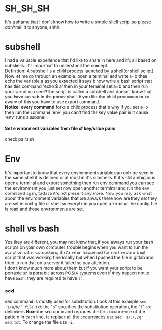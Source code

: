 # SH_SH_SH
It's a shame that I don't know how to write a simple shell script so please don't tell it to anyone, shhh.

# subshell
I had a valuable experience that I'd like to share in here and it's all based on subshells. It's importnat to understand 
the concept.<br/>
Definition: A subshell is a child process launched by a shell(or shell script).
Now let me go through an example, open a terminal and write a=b then echo the variable a as you expected it says b now 
write a bash script that has this command 'echo $ a' then in your terminal set a=b and then run your script you see?! the 
script is called a subshell and doesn't know that you have set a=b in the parent shell, it you like the child processes 
to be aware of this you have to use export command.<br/>
**Notice**: **every command** forks a child process that's why if you set a=b then run the command 'env' you can't find 
the key value pair in it cause 'env' runs a subshell.

#### Set environment variables from file of key/value pairs
check pairs.sh

# Env
It's important to know that every environment variable can only be seen in the same shell it is defined or at most in it's
subshells. If it's still ambiguous open a terminal and export something then run env command you can see the environment 
you just set now open another terminal and run the env command agan, tadaaa it's not present any more. Now you may ask 
what about the environment variables that are always there how are they set they are set in config file of shell so 
everytime you open a terminal the config file is read and those environments are set.

# shell vs bash
Yes they are different, you may not know that, if you always run your bash scripts on your own computer, trouble begins 
when you want to run the script on other computers, that's what happened for me I wrote a bash script that was working 
fine locally but when I pushed the file in gitlab and tried to run that on a server it failed so pay attention.<br/>
I don't know much more about them but if you want your script to be portable `sh` is portable across POSIX systems even 
if they happen not to have `bash`, they are required to have `sh`.<br/>

### sed
sed command is mostly used for substitution. Look at this example `sed 's/a/b/' file.txt` the "s" specifies the substitution 
operation, the "/" are delimiters.**Note**:the sed command replaces the first occurrence of the pattern in each line, to 
replace all the occurrences use `sed 's/;/,/g' sed.txt`. To change the file use `-i`.
